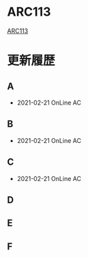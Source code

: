 # ARC113
[ARC113](https://atcoder.jp/contests/arc113)

# 更新履歴

## A
 - 2021-02-21 OnLine AC  

## B
 - 2021-02-21 OnLine AC
 
## C
 - 2021-02-21 OnLine AC

## D


## E

 
## F
 
